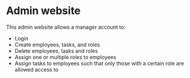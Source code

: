 # Admin website

This admin website allows a manager account to:
 
* Login 
* Create employees, tasks, and roles
* Delete employees, tasks and roles
* Assign one or multiple roles to employees
* Assign tasks to employees such that only those with a certain role are allowed access to 